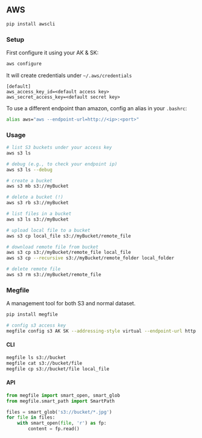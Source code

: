 ## AWS

```bash
pip install awscli
```


### Setup

First configure it using your AK & SK:

```bash
aws configure
```

It will create credentials under `~/.aws/credentials`

```config
[default]
aws_access_key_id=<default access key>
aws_secret_access_key=<default secret key>
```

To use a different endpoint than amazon, config an alias in your `.bashrc`:

```bash
alias aws="aws --endpoint-url=http://<ip>:<port>"
```


### Usage

```bash
# list S3 buckets under your access key
aws s3 ls

# debug (e.g., to check your endpoint ip)
aws s3 ls --debug

# create a bucket
aws s3 mb s3://myBucket

# delete a bucket (!)
aws s3 rb s3://myBucket

# list files in a bucket
aws s3 ls s3://myBucket

# upload local file to a bucket
aws s3 cp local_file s3://myBucket/remote_file

# download remote file from bucket
aws s3 cp s3://myBucket/remote_file local_file
aws s3 cp --recursive s3://myBucket/remote_folder local_folder

# delete remote file
aws s3 rm s3://myBucket/remote_file
```


### Megfile

A management tool for both S3 and normal dataset.

```bash
pip install megfile

# config s3 access key
megfile config s3 AK SK --addressing-style virtual --endpoint-url http://<ip>:<port>
```

#### CLI

```bash
megfile ls s3://bucket
megfile cat s3://bucket/file
megfile cp s3://bucket/file local_file
```

#### API

```python
from megfile import smart_open, smart_glob
from megfile.smart_path import SmartPath

files = smart_glob('s3://bucket/*.jpg')
for file in files:
    with smart_open(file, 'r') as fp:
		content = fp.read()
```

